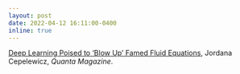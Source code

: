 ```yaml
---
layout: post
date: 2022-04-12 16:11:00-0400
inline: true
---
```


<a href="https://www.quantamagazine.org/deep-learning-poised-to-blow-up-famed-fluid-equations-20220412/">Deep Learning Poised to ‘Blow Up’ Famed Fluid Equations</a>, Jordana Cepelewicz, <i>Quanta Magazine</i>.
